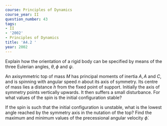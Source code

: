 ```yaml
---
course: Principles of Dynamics
course_year: II
question_number: 43
tags:
- II
- '2002'
- Principles of Dynamics
title: 'A4.2 '
year: 2002
---
```



Explain how the orientation of a rigid body can be specified by means of the three Eulerian angles, $\theta, \phi$ and $\psi$.

An axisymmetric top of mass $M$ has principal moments of inertia $A, A$ and $C$, and is spinning with angular speed $n$ about its axis of symmetry. Its centre of mass lies a distance $h$ from the fixed point of support. Initially the axis of symmetry points vertically upwards. It then suffers a small disturbance. For what values of the spin is the initial configuration stable?

If the spin is such that the initial configuration is unstable, what is the lowest angle reached by the symmetry axis in the nutation of the top? Find the maximum and minimum values of the precessional angular velocity $\dot{\phi}$.